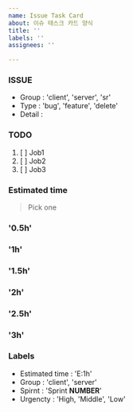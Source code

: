 ```yaml
---
name: Issue Task Card
about: 이슈 태스크 카드 양식
title: ''
labels: ''
assignees: ''

---
```


### ISSUE
- Group : 'client', 'server', 'sr'
- Type : 'bug', 'feature', 'delete'
- Detail : 

### TODO
1. [ ] Job1
2. [ ] Job2
3. [ ] Job3

### Estimated time
> Pick one
### '0.5h'
### '1h'
### '1.5h'
### '2h'
### '2.5h'
### '3h'

### Labels
- Estimated time : 'E:1h'
- Group : 'client', 'server'
- Spirnt : 'Sprint __NUMBER__'
- Urgencty : 'High, 'Middle', 'Low'
